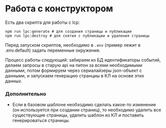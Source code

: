 # Работа с конструктором

Есть два скрипта для работы с lcp:

```$xslt
npm run lpc:generate # для создания страницы и публикации
npm run lpc:destroy # для снятия с публикации и удаления страницы
```

Перед запуском скриптов, необходимо в `.env` (пример лежит в .env.default) задать переменные окружения.

Процесс работы следующий: забираем из БД идентификаторы событий, делаем запросы в старую api на питон за всеми необходимыми данными, потом формируем через сериалайзеры json-объект с данными, и запускаем генерацию странциы в КЛ на основе этих данных.

### Дополнительно

* Если в базовом шаблоне необходимо сделать какое-то изменение (он используется при создании страниц), то необходимо удалить все существующие страницы, удалить шаблон из КЛ и поставить генерироваться страницы. 
